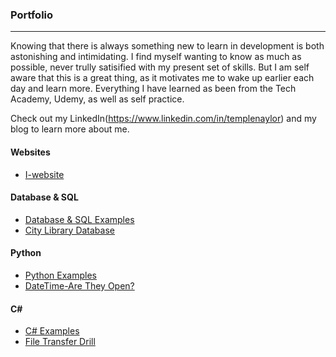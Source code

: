 ### Portfolio
***

Knowing that there is always something new to learn in development is both astonishing and intimidating. I find myself wanting to know as much as possible, never trully satisified with my present set of skills. But I am self aware that this is a great thing, as it motivates me to wake up earlier each day and learn more. Everything I have learned as been from the Tech Academy, Udemy, as well as self practice. 

Check out my LinkedIn(https://www.linkedin.com/in/templenaylor) and my blog to learn more about me.

#### Websites
* [I-website](./Websites/Iwebsites)


#### Database & SQL
* [Database & SQL Examples](./Database-SQL)
* [City Library Database](./Database-SQL/City-Library-Database)


#### Python
* [Python Examples](./Python)
* [DateTime-Are They Open?](./Python/Datetime-Are-They-Open?)

#### C#  
* [C# Examples](./C-Sharp)
* [File Transfer Drill](./C-Sharp/File-Transfer-Drill)




